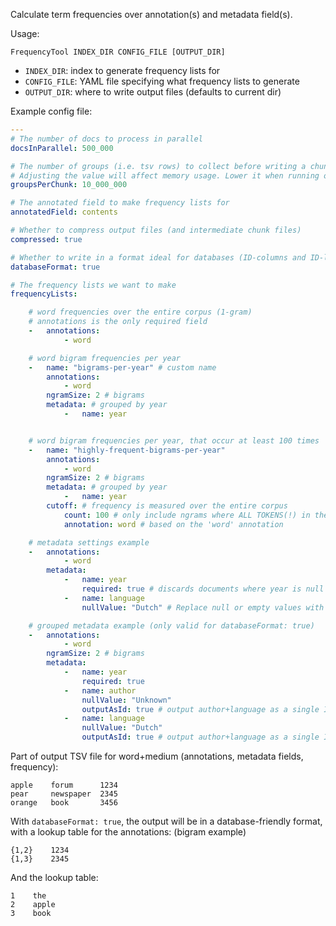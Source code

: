 Calculate term frequencies over annotation(s) and metadata field(s).

Usage:

    FrequencyTool INDEX_DIR CONFIG_FILE [OUTPUT_DIR]

- `INDEX_DIR`:    index to generate frequency lists for
- `CONFIG_FILE`:  YAML file specifying what frequency lists to generate
- `OUTPUT_DIR`:   where to write output files (defaults to current dir)

Example config file:

```yaml
---
# The number of docs to process in parallel
docsInParallel: 500_000

# The number of groups (i.e. tsv rows) to collect before writing a chunk to disk.
# Adjusting the value will affect memory usage. Lower it when running out of memory.
groupsPerChunk: 10_000_000

# The annotated field to make frequency lists for
annotatedField: contents

# Whether to compress output files (and intermediate chunk files)
compressed: true

# Whether to write in a format ideal for databases (ID-columns and ID-lookup-tables). See below for details.
databaseFormat: true

# The frequency lists we want to make
frequencyLists:

    # word frequencies over the entire corpus (1-gram)
    # annotations is the only required field
    -   annotations:
            - word

    # word bigram frequencies per year
    -   name: "bigrams-per-year" # custom name
        annotations:
            - word
        ngramSize: 2 # bigrams
        metadata: # grouped by year
            -   name: year


    # word bigram frequencies per year, that occur at least 100 times
    -   name: "highly-frequent-bigrams-per-year"
        annotations:
            - word
        ngramSize: 2 # bigrams
        metadata: # grouped by year
            -   name: year
        cutoff: # frequency is measured over the entire corpus
            count: 100 # only include ngrams where ALL TOKENS(!) in the ngram occur AT LEAST(!) 100 times in the corpus
            annotation: word # based on the 'word' annotation

    # metadata settings example
    -   annotations:
            - word
        metadata:
            -   name: year
                required: true # discards documents where year is null or empty
            -   name: language
                nullValue: "Dutch" # Replace null or empty values with "Dutch"

    # grouped metadata example (only valid for databaseFormat: true)
    -   annotations:
            - word
        ngramSize: 2 # bigrams
        metadata:
            -   name: year
                required: true
            -   name: author
                nullValue: "Unknown"
                outputAsId: true # output author+language as a single ID-column, and output an extra ID-lookup-table (see below)
            -   name: language
                nullValue: "Dutch"
                outputAsId: true # output author+language as a single ID-column, and output an extra ID-lookup-table (see below)
```

Part of output TSV file for word+medium (annotations, metadata fields, frequency):

```
apple    forum      1234
pear     newspaper  2345
orange   book       3456
```

With `databaseFormat: true`, the output will be in a database-friendly format, with a lookup table for the annotations:
(bigram example)

```
{1,2}    1234
{1,3}    2345
```

And the lookup table:

```
1    the
2    apple
3    book
```

